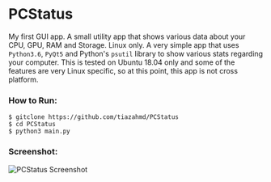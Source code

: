 # PCStatus
My first GUI app. A small utility app that shows various data about your CPU, GPU, RAM and Storage. Linux only.
A very simple app that uses `Python3.6`, `PyQt5` and Python's `psutil` library to show various stats regarding your computer. This is tested on Ubuntu 18.04 only and some of the features are very Linux specific, so at this point, this app is not cross platform. 

### How to Run:
```
$ gitclone https://github.com/tiazahmd/PCStatus
$ cd PCStatus
$ python3 main.py
```
### Screenshot:
![PCStatus Screenshot](https://raw.githubusercontent.com/tiazahmd/PCStatus/master/PCStatus-Screenshot.png)